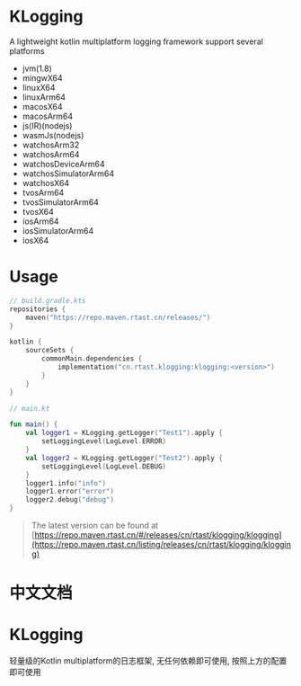 # KLogging

A lightweight kotlin multiplatform logging framework support several platforms

- jvm(1.8)
- mingwX64
- linuxX64
- linuxArm64
- macosX64
- macosArm64
- js(IR)(nodejs)
- wasmJs(nodejs)
- watchosArm32
- watchosArm64
- watchosDeviceArm64
- watchosSimulatorArm64
- watchosX64
- tvosArm64
- tvosSimulatorArm64
- tvosX64
- iosArm64
- iosSimulatorArm64
- iosX64

# Usage

```kotlin
// build.gradle.kts
repositories {
    maven("https://repo.maven.rtast.cn/releases/")
}

kotlin {
    sourceSets {
        commonMain.dependencies {
            implementation("cn.rtast.klogging:klogging:<version>")
        }
    }
}

// main.kt

fun main() {
    val logger1 = KLogging.getLogger("Test1").apply {
        setLoggingLevel(LogLevel.ERROR)
    }
    val logger2 = KLogging.getLogger("Test2").apply {
        setLoggingLevel(LogLevel.DEBUG)
    }
    logger1.info("info")
    logger1.error("error")
    logger2.debug("debug")
}
```

> The latest version can be found at [https://repo.maven.rtast.cn/#/releases/cn/rtast/klogging/klogging](https://repo.maven.rtast.cn/listing/releases/cn/rtast/klogging/klogging)

# 中文文档

# KLogging

轻量级的Kotlin multiplatform的日志框架, 无任何依赖即可使用, 按照上方的配置即可使用

